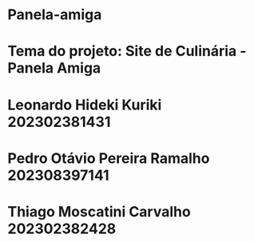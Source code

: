 # Panela-amiga
# Tema do projeto: Site de Culinária - Panela Amiga
# Leonardo Hideki Kuriki 202302381431
# Pedro Otávio Pereira Ramalho 202308397141
# Thiago Moscatini Carvalho 202302382428
